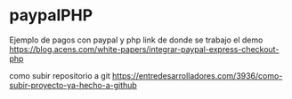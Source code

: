 # paypalPHP
Ejemplo de pagos con paypal y php
link de donde se trabajo el demo
https://blog.acens.com/white-papers/integrar-paypal-express-checkout-php

como subir repositorio a git
https://entredesarrolladores.com/3936/como-subir-proyecto-ya-hecho-a-github
